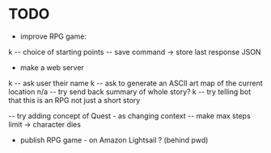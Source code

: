 # TODO

- improve RPG game:

k -- choice of starting points
-- save command -> store last response JSON

- make a web server

k -- ask user their name
k -- ask to generate an ASCII art map of the current location
n/a -- try send back summary of whole story?
k -- try telling bot that this is an RPG not just a short story

-- try adding concept of Quest - as changing context
-- make max steps limit -> character dies

- publish RPG game - on Amazon Lightsail ? (behind pwd)
